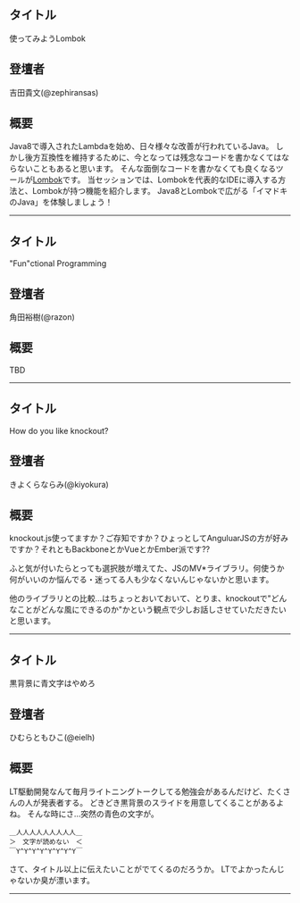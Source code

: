 ## タイトル
使ってみようLombok
## 登壇者
吉田貴文(@zephiransas)
## 概要
Java8で導入されたLambdaを始め、日々様々な改善が行われているJava。
しかし後方互換性を維持するために、今となっては残念なコードを書かなくてはならないこともあると思います。
そんな面倒なコードを書かなくても良くなるツールが[Lombok](http://projectlombok.org/)です。
当セッションでは、Lombokを代表的なIDEに導入する方法と、Lombokが持つ機能を紹介します。
Java8とLombokで広がる「イマドキのJava」を体験しましょう！
***

## タイトル
"Fun"ctional Programming
## 登壇者
角田裕樹(@razon)
## 概要
TBD
***

## タイトル
How do you like knockout?
## 登壇者
きよくらならみ(@kiyokura)
## 概要
knockout.js使ってますか？ご存知ですか？ひょっとしてAnguluarJSの方が好みですか？それともBackboneとかVueとかEmber派です??

ふと気が付いたらとっても選択肢が増えてた、JSのMV*ライブラリ。何使うか何がいいのか悩んでる・迷ってる人も少なくないんじゃないかと思います。

他のライブラリとの比較…はちょっとおいておいて、とりま、knockoutで"どんなことがどんな風にできるのか"かという観点で少しお話しさせていただきたいと思います。
***

## タイトル
黒背景に青文字はやめろ
## 登壇者
ひむらともひこ(@eielh)
## 概要
LT駆動開発なんて毎月ライトニングトークしてる勉強会があるんだけど、たくさんの人が発表者する。
どきどき黒背景のスライドを用意してくることがあるよね。
そんな時にさ…突然の青色の文字が。

```
＿人人人人人人人人人＿
＞　文字が読めない　＜
￣Y^Y^Y^Y^Y^Y^Y^Y￣
```

さて、タイトル以上に伝えたいことがでてくるのだろうか。
LTでよかったんじゃないか臭が漂います。
***
